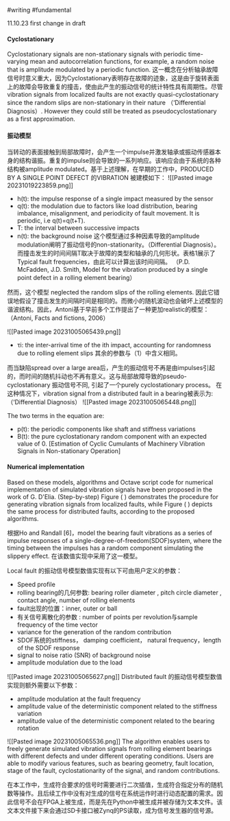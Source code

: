 #writing #fundamental 

11.10.23 first change in draft  
#### Cyclostationary
Cyclostationary signals are non-stationary signals with periodic time-varying mean and autocorrelation functions, for example, a random noise that is amplitude modulated by a periodic function. 这一概念在分析轴承故障信号时意义重大，因为Cyclostationary表明存在故障的迹象，这是由于旋转表面上的故障会导致重复的撞击，使由此产生的振动信号的统计特性具有周期性。尽管vibration signals from localized faults are not exactly quasi-cyclostationary since the random slips are non-stationary in their nature （‘Differential Diagnosis）. However they could still be treated as pseudocyclostationary as a first approximation.
#### 振动模型
当转动的表面接触到局部故障时，会产生一个impulse并激发轴承或振动传感器本身的结构谐振。重复的impulse则会导致的一系列响应。该响应会由于系统的各种结构被amplitude modulated。基于上述理解，在早期的工作中，PRODUCED BY A SINGLE POINT DEFECT 的VIBRATION 被建模如下：
![[Pasted image 20231019223859.png]]
- h(t): the impulse response of a single impact measured by the sensor
- q(t): the modulation due to factors like load distribution, bearing imbalance, misalignment, and periodicity of fault movement. It is periodic, i.e q(t)=q(t+T).
- T: the interval between successive impacts
- n(t): the background noise
这个模型通过多种因素导致的amplitude modulation阐明了振动信号的non-stationarity。（Differential Diagnosis）。而撞击发生的时间间隔T取决于故障的类型和轴承的几何形状。表格1展示了Typical fault frequencies，由此可以计算出该时间间隔。 （P.D. McFadden, J.D. Smith, Model for the vibration produced by a single point defect in a rolling element bearing）

然而，这个模型 neglected the random slips of the rolling elements. 因此它错误地假设了撞击发生的间隔时间是相同的。而微小的随机波动也会破坏上述模型的谐波结构。因此，Antoni基于早前多个工作提出了一种更加realistic的模型：（Antoni, Facts and fictions, 2006）


![[Pasted image 20231005065439.png]]

- τi: the inter-arrival time of the ith impact, accounting for randomness due to rolling element slips
其余的参数与（1）中含义相同。

而当缺陷spread over a large area后，产生的振动信号不再是由impulses引起的，而时间的随机抖动也不再有意义。这与局部故障导致的pseudo-cyclostationary 振动信号不同, 引起了一个purely cyclostationary process。
在这种情况下，vibration signal from a distributed fault in a bearing被表示为:  （‘Differential Diagnosis）
![[Pasted image 20231005065448.png]]

The two terms in the equation are: 
- p(t): the periodic components like shaft and stiffness variations
- B(t): the pure cyclostationary random component with an expected value of 0. [Estimation of Cyclic Cumulants of Machinery Vibration Signals in Non-stationary Operation]
#### Numerical implementation
Based on these models, algorithms and Octave script code for numerical implementation of simulated vibration signals have been proposed in the work of G. D'Elia.  (Step-by-step) Figure ( ) demonstrates the procedure for generating vibration signals from localized faults, while Figure ( ) depicts the same process for distributed faults, according to the proposed algorithms.

根据Ho and Randall [6]，model the bearing fault vibrations as a series of impulse responses of a single-degree-of-freedom(SDOF)system, where the timing between the impulses has a random component simulating the slippery effect. 在该数值实现中采用了这一模型。

Local fault 的振动信号模型数值实现有以下可由用户定义的参数：
- Speed profile
- rolling bearing的几何参数: bearing roller diameter , pitch circle diameter , contact angle, number of rolling elements 
- fault出现的位置：inner, outer or ball 
- 有关信号离散化的参数 : number of points per revolution与sample frequency of the time vector
- variance for the generation of the random contribution
- SDOF系统的stiffness， damping coefficient， natural frequency，length of the SDOF response
- signal to noise ratio (SNR) of background noise
- amplitude modulation due to the load

![[Pasted image 20231005065627.png]]
Distributed fault 的振动信号模型数值实现则额外需要以下参数：
- amplitude modulation at the fault frequency
- amplitude value of the deterministic component related to the stiffness variation
- amplitude value of the deterministic component related to the bearing rotation

![[Pasted image 20231005065536.png]]
The algorithm enables users to freely generate simulated vibration signals from rolling element bearings with different defects and under different operating conditions. Users are able to modify various features, such as bearing geometry, fault location, stage of the fault, cyclostationarity of the signal, and random contributions.

在本工作中，生成符合要求的信号时需要进行二次插值，生成符合指定分布的随机数等操作。且后续工作中没有对生成的信号在系统运作时进行动态配置的需求。因此信号不会在FPGA上被生成，而是先在Python中被生成并被存储为文本文件。该文本文件接下来会通过SD卡接口被Zynq的PS读取，成为信号发生器的信号源。

